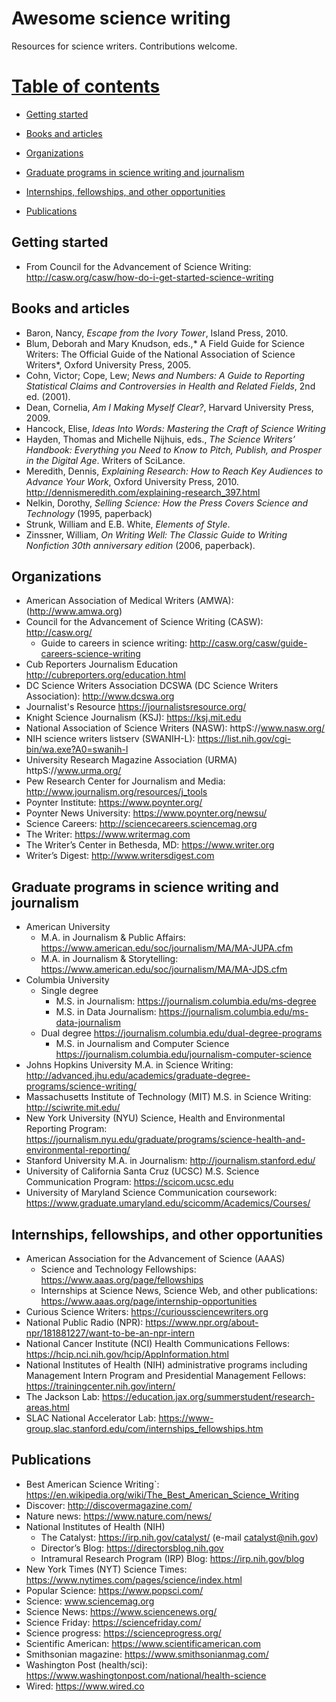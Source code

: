 # Awesome science writing

Resources for science writers. Contributions welcome. 

# [Table of contents](#Table-of-contents)

* [Getting started](#Getting-started)

* [Books and articles](#Books-and-articles) 

* [Organizations](#Organizations)

* [Graduate programs in science writing and journalism](#Graduate-programs-in-science-writing-and-journalism)

* [Internships, fellowships, and other opportunities](#Internships-fellowships-and-other-opportunities)

* [Publications](#Publications)

## Getting started
* From Council for the Advancement of Science Writing: http://casw.org/casw/how-do-i-get-started-science-writing

## Books and articles
* Baron, Nancy, *Escape from the Ivory Tower*, Island Press, 2010.
* Blum, Deborah and Mary Knudson, eds.,* A Field Guide for Science Writers: The Official Guide of the National Association of Science Writers*, Oxford University Press, 2005. 
* Cohn, Victor; Cope, Lew; *News and Numbers: A Guide to Reporting Statistical Claims and Controversies in Health and Related Fields*, 2nd ed. (2001). 
* Dean, Cornelia, *Am I Making Myself Clear?*, Harvard University Press, 2009.
* Hancock, Elise, *Ideas Into Words: Mastering the Craft of Science Writing*
* Hayden, Thomas and Michelle Nijhuis, eds., *The Science Writers’ Handbook: Everything you Need to Know to Pitch, Publish, and Prosper in the Digital Age*. Writers of SciLance.
* Meredith, Dennis, *Explaining Research: How to Reach Key Audiences to Advance Your Work*, Oxford University Press, 2010. http://dennismeredith.com/explaining-research_397.html
* Nelkin, Dorothy, *Selling Science: How the Press Covers Science and Technology* (1995, paperback)          
* Strunk, William and E.B. White, *Elements of Style*.
* Zinssner, William, *On Writing Well: The Classic Guide to Writing Nonfiction 30th anniversary edition* (2006, paperback).

## Organizations
* American Association of Medical Writers (AMWA): (http://www.amwa.org)
* Council for the Advancement of Science Writing (CASW): http://casw.org/
  * Guide to careers in science writing: http://casw.org/casw/guide-careers-science-writing
* Cub Reporters Journalism Education http://cubreporters.org/education.html
* DC Science Writers Association DCSWA (DC Science Writers Association): http://www.dcswa.org
* Journalist's Resource https://journalistsresource.org/
* Knight Science Journalism (KSJ): https://ksj.mit.edu
* National Association of Science Writers (NASW): httpS://www.nasw.org/
* NIH science writers listserv (SWANIH-L): https://list.nih.gov/cgi-bin/wa.exe?A0=swanih-l
* University Research Magazine Association (URMA) httpS://www.urma.org/
* Pew Research Center for Journalism and Media: http://www.journalism.org/resources/j_tools
* Poynter Institute: https://www.poynter.org/
* Poynter News University: https://www.poynter.org/newsu/
* Science Careers: http://sciencecareers.sciencemag.org
* The Writer: https://www.writermag.com
* The Writer’s Center in Bethesda, MD: https://www.writer.org
* Writer’s Digest: http://www.writersdigest.com

## Graduate programs in science writing and journalism
* American University
  * M.A. in Journalism & Public Affairs: https://www.american.edu/soc/journalism/MA/MA-JUPA.cfm
  * M.A. in Journalism & Storytelling: https://www.american.edu/soc/journalism/MA/MA-JDS.cfm
* Columbia University
  * Single degree   
    * M.S. in Journalism: https://journalism.columbia.edu/ms-degree
    * M.S. in Data Journalism: https://journalism.columbia.edu/ms-data-journalism
  * Dual degree https://journalism.columbia.edu/dual-degree-programs
    * M.S. in Journalism and Computer Science https://journalism.columbia.edu/journalism-computer-science
* Johns Hopkins University M.A. in Science Writing: http://advanced.jhu.edu/academics/graduate-degree-programs/science-writing/
* Massachusetts Institute of Technology (MIT) M.S. in Science Writing: http://sciwrite.mit.edu/
* New York University (NYU) Science, Health and Environmental Reporting Program: https://journalism.nyu.edu/graduate/programs/science-health-and-environmental-reporting/
* Stanford University M.A. in Journalism: http://journalism.stanford.edu/
* University of California Santa Cruz (UCSC) M.S. Science Communication Program: https://scicom.ucsc.edu
* University of Maryland Science Communication coursework: https://www.graduate.umaryland.edu/scicomm/Academics/Courses/

## Internships, fellowships, and other opportunities
* American Association for the Advancement of Science (AAAS)
  * Science and Technology Fellowships: https://www.aaas.org/page/fellowships
  * Internships at Science News, Science Web, and other publications: https://www.aaas.org/page/internship-opportunities
* Curious Science Writers: https://curioussciencewriters.org
* National Public Radio (NPR): https://www.npr.org/about-npr/181881227/want-to-be-an-npr-intern
* National Cancer Institute (NCI) Health Communications Fellows: https://hcip.nci.nih.gov/hcip/AppInformation.html
* National Institutes of Health (NIH) administrative programs including Management Intern Program and Presidential Management Fellows: https://trainingcenter.nih.gov/intern/
* The Jackson Lab: https://education.jax.org/summerstudent/research-areas.html
* SLAC National Accelerator Lab: https://www-group.slac.stanford.edu/com/internships_fellowships.htm

## Publications
* Best American Science Writing`: https://en.wikipedia.org/wiki/The_Best_American_Science_Writing
* Discover: http://discovermagazine.com/
* Nature news: https://www.nature.com/news/
* National Institutes of Health (NIH)
  * The Catalyst: https://irp.nih.gov/catalyst/ (e-mail catalyst@nih.gov)
  * Director’s Blog: https://directorsblog.nih.gov
  * Intramural Research Program (IRP) Blog: https://irp.nih.gov/blog
* New York Times (NYT) Science Times: https://www.nytimes.com/pages/science/index.html
* Popular Science: https://www.popsci.com/
* Science: www.sciencemag.org
* Science News: https://www.sciencenews.org/
* Science Friday: https://sciencefriday.com/
* Science progress: https://scienceprogress.org/
* Scientific American:  https://www.scientificamerican.com
* Smithsonian magazine: https://www.smithsonianmag.com/
* Washington Post (health/sci): https://www.washingtonpost.com/national/health-science
* Wired:  https://www.wired.co
